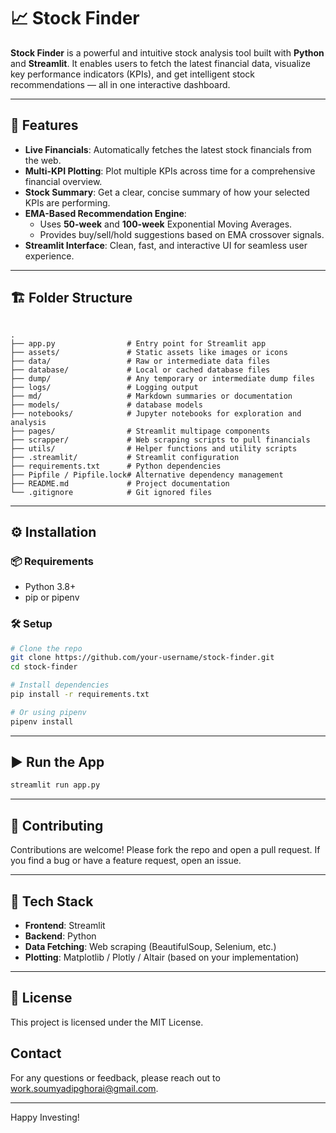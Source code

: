 # 📈 Stock Finder

**Stock Finder** is a powerful and intuitive stock analysis tool built with **Python** and **Streamlit**. It enables users to fetch the latest financial data, visualize key performance indicators (KPIs), and get intelligent stock recommendations — all in one interactive dashboard.

---

## 🚀 Features

- **Live Financials**: Automatically fetches the latest stock financials from the web.
- **Multi-KPI Plotting**: Plot multiple KPIs across time for a comprehensive financial overview.
- **Stock Summary**: Get a clear, concise summary of how your selected KPIs are performing.
- **EMA-Based Recommendation Engine**:
  - Uses **50-week** and **100-week** Exponential Moving Averages.
  - Provides buy/sell/hold suggestions based on EMA crossover signals.
- **Streamlit Interface**: Clean, fast, and interactive UI for seamless user experience.

---

## 🏗️ Folder Structure

```

.
├── app.py                # Entry point for Streamlit app
├── assets/               # Static assets like images or icons
├── data/                 # Raw or intermediate data files
├── database/             # Local or cached database files
├── dump/                 # Any temporary or intermediate dump files
├── logs/                 # Logging output
├── md/                   # Markdown summaries or documentation
├── models/               # database models
├── notebooks/            # Jupyter notebooks for exploration and analysis
├── pages/                # Streamlit multipage components
├── scrapper/             # Web scraping scripts to pull financials
├── utils/                # Helper functions and utility scripts
├── .streamlit/           # Streamlit configuration
├── requirements.txt      # Python dependencies
├── Pipfile / Pipfile.lock# Alternative dependency management
├── README.md             # Project documentation
└── .gitignore            # Git ignored files

````

---

## ⚙️ Installation

### 📦 Requirements

- Python 3.8+
- pip or pipenv

### 🛠️ Setup

```bash
# Clone the repo
git clone https://github.com/your-username/stock-finder.git
cd stock-finder

# Install dependencies
pip install -r requirements.txt

# Or using pipenv
pipenv install
````

---

## ▶️ Run the App

```bash
streamlit run app.py
```

---

## 🤝 Contributing

Contributions are welcome! Please fork the repo and open a pull request. If you find a bug or have a feature request, open an issue.

---

## 🧠 Tech Stack

* **Frontend**: Streamlit
* **Backend**: Python
* **Data Fetching**: Web scraping (BeautifulSoup, Selenium, etc.)
* **Plotting**: Matplotlib / Plotly / Altair (based on your implementation)

---

## 📄 License

This project is licensed under the MIT License.

## Contact

For any questions or feedback, please reach out to [work.soumyadipghorai@gmail.com](mailto:work.soumyadipghorai@gmail.com).

---

Happy Investing!
